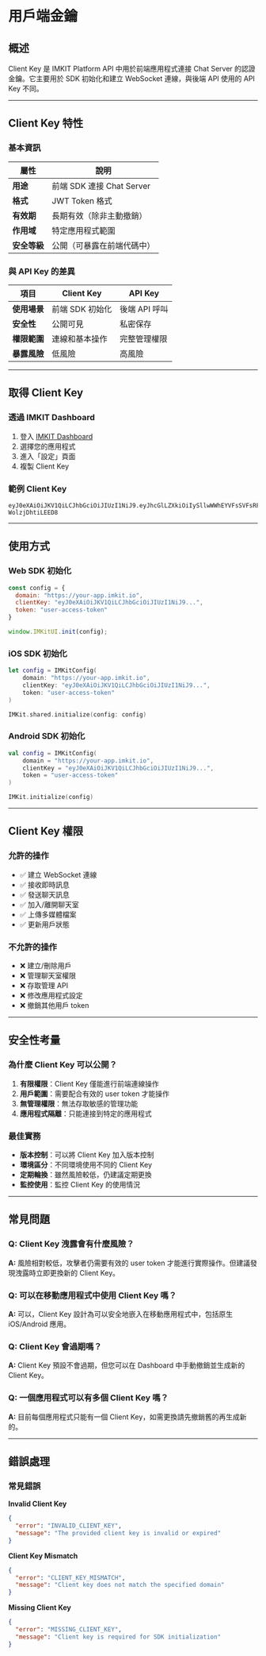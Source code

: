 # 用戶端金鑰

## 概述

Client Key 是 IMKIT Platform API 中用於前端應用程式連接 Chat Server 的認證金鑰。它主要用於 SDK 初始化和建立 WebSocket 連線，與後端 API 使用的 API Key 不同。

------

## Client Key 特性

### 基本資訊

| 屬性         | 說明                       |
| ------------ | -------------------------- |
| **用途**     | 前端 SDK 連接 Chat Server  |
| **格式**     | JWT Token 格式             |
| **有效期**   | 長期有效（除非主動撤銷）   |
| **作用域**   | 特定應用程式範圍           |
| **安全等級** | 公開（可暴露在前端代碼中） |

### 與 API Key 的差異

| 項目         | Client Key      | API Key       |
| ------------ | --------------- | ------------- |
| **使用場景** | 前端 SDK 初始化 | 後端 API 呼叫 |
| **安全性**   | 公開可見        | 私密保存      |
| **權限範圍** | 連線和基本操作  | 完整管理權限  |
| **暴露風險** | 低風險          | 高風險        |

------

## 取得 Client Key

### 透過 IMKIT Dashboard

1. 登入 [IMKIT Dashboard](https://dashboard.imkit.io/)
2. 選擇您的應用程式
3. 進入「設定」頁面
4. 複製 Client Key

### 範例 Client Key

```
eyJ0eXAiOiJKV1QiLCJhbGciOiJIUzI1NiJ9.eyJhcGlLZXkiOiIySllwWWhEYVFsSVFsRFN2VkxDTExvMk1QekZmVm05allweHcydnVCcm1rPSIsImNyZWF0ZUF0IjoxNTkxOTcyNTc2NDE0LCJjbGllbnRJZCI6IjJiM2JkNWNjLTRhODYtNGE0MC1hMTU0LTE2NDA0MDE0ZGE4OCJ9.bdIWOcPfDrNuLRszgtrQDaQiow_X-WolzjDhtiLEED8
```

------

## 使用方式

### Web SDK 初始化

```javascript
const config = {
  domain: "https://your-app.imkit.io",
  clientKey: "eyJ0eXAiOiJKV1QiLCJhbGciOiJIUzI1NiJ9...",
  token: "user-access-token"
}

window.IMKitUI.init(config);
```

### iOS SDK 初始化

```swift
let config = IMKitConfig(
    domain: "https://your-app.imkit.io",
    clientKey: "eyJ0eXAiOiJKV1QiLCJhbGciOiJIUzI1NiJ9...",
    token: "user-access-token"
)

IMKit.shared.initialize(config: config)
```

### Android SDK 初始化

```kotlin
val config = IMKitConfig(
    domain = "https://your-app.imkit.io",
    clientKey = "eyJ0eXAiOiJKV1QiLCJhbGciOiJIUzI1NiJ9...",
    token = "user-access-token"
)

IMKit.initialize(config)
```

------

## Client Key 權限

### 允許的操作

- ✅ 建立 WebSocket 連線
- ✅ 接收即時訊息
- ✅ 發送聊天訊息
- ✅ 加入/離開聊天室
- ✅ 上傳多媒體檔案
- ✅ 更新用戶狀態

### 不允許的操作

- ❌ 建立/刪除用戶
- ❌ 管理聊天室權限
- ❌ 存取管理 API
- ❌ 修改應用程式設定
- ❌ 撤銷其他用戶 token

------

## 安全性考量

### 為什麼 Client Key 可以公開？

1. **有限權限**：Client Key 僅能進行前端連線操作
2. **用戶範圍**：需要配合有效的 user token 才能操作
3. **無管理權限**：無法存取敏感的管理功能
4. **應用程式隔離**：只能連接到特定的應用程式

### 最佳實務

- **版本控制**：可以將 Client Key 加入版本控制
- **環境區分**：不同環境使用不同的 Client Key
- **定期輪換**：雖然風險較低，仍建議定期更換
- **監控使用**：監控 Client Key 的使用情況

------

## 常見問題

### Q: Client Key 洩露會有什麼風險？

**A:** 風險相對較低，攻擊者仍需要有效的 user token 才能進行實際操作。但建議發現洩露時立即更換新的 Client Key。

### Q: 可以在移動應用程式中使用 Client Key 嗎？

**A:** 可以，Client Key 設計為可以安全地嵌入在移動應用程式中，包括原生 iOS/Android 應用。

### Q: Client Key 會過期嗎？

**A:** Client Key 預設不會過期，但您可以在 Dashboard 中手動撤銷並生成新的 Client Key。

### Q: 一個應用程式可以有多個 Client Key 嗎？

**A:** 目前每個應用程式只能有一個 Client Key，如需更換請先撤銷舊的再生成新的。

------

## 錯誤處理

### 常見錯誤

**Invalid Client Key**

```json
{
  "error": "INVALID_CLIENT_KEY",
  "message": "The provided client key is invalid or expired"
}
```

**Client Key Mismatch**

```json
{
  "error": "CLIENT_KEY_MISMATCH", 
  "message": "Client key does not match the specified domain"
}
```

**Missing Client Key**

```json
{
  "error": "MISSING_CLIENT_KEY",
  "message": "Client key is required for SDK initialization"
}
```
